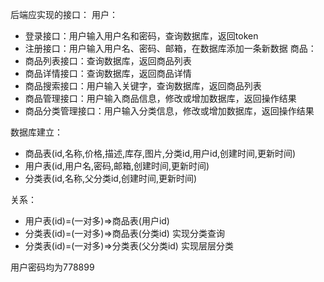 后端应实现的接口：
用户：
- 登录接口：用户输入用户名和密码，查询数据库，返回token
- 注册接口：用户输入用户名、密码、邮箱，在数据库添加一条新数据
商品：
- 商品列表接口：查询数据库，返回商品列表
- 商品详情接口：查询数据库，返回商品详情
- 商品搜索接口：用户输入关键字，查询数据库，返回商品列表
- 商品管理接口：用户输入商品信息，修改或增加数据库，返回操作结果
- 商品分类管理接口：用户输入分类信息，修改或增加数据库，返回操作结果



数据库建立：
- 商品表(id,名称,价格,描述,库存,图片,分类id,用户id,创建时间,更新时间)
- 用户表(id,用户名,密码,邮箱,创建时间,更新时间)
- 分类表(id,名称,父分类id,创建时间,更新时间)

关系：
- 用户表(id)=(一对多)=>商品表(用户id)
- 分类表(id)=(一对多)=>商品表(分类id) 实现分类查询
- 分类表(id)=(一对多)=>分类表(父分类id) 实现层层分类

用户密码均为778899





